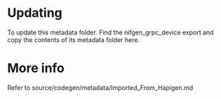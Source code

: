 # Updating

To update this metadata folder. Find the nifgen_grpc_device export and copy the contents of its metadata folder here.

# More info

Refer to source/codegen/metadata/Imported_From_Hapigen.md
